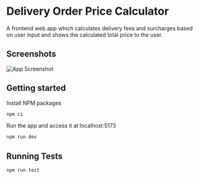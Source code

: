 
# Delivery Order Price Calculator

A frontend web app which calculates delivery fees and surcharges based on user input and shows the calculated total price to the user.
## Screenshots

![App Screenshot](https://github.com/user-attachments/assets/e331af5f-101d-431c-a11b-5f9406e10754)
## Getting started
Install NPM packages

```bash
npm ci
```


Run the app and access it at localhost:5173

```bash
npm run dev
```
## Running Tests



```bash
npm run test
```

